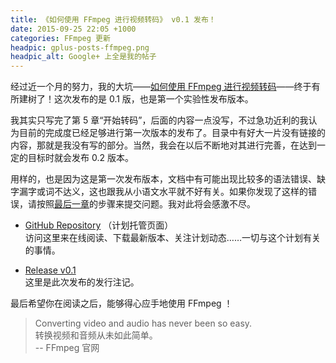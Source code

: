 ```yaml
---
title: 《如何使用 FFmpeg 进行视频转码》 v0.1 发布！
date: 2015-09-25 22:05 +1000
categories: FFmpeg 更新
headpic: gplus-posts-ffmpeg.png
headpic_alt: Google+ 上全是我的帖子
---
```


经过近一个月的努力，我的大坑——[如何使用 FFmpeg 进行视频转码][gh repo]——终于有所建树了！这次发布的是 0.1 版，也是第一个实验性发布版本。

<!--more-->

我其实只写完了第 5 章“开始转码”，后面的内容一点没写，不过急功近利的我认为目前的完成度已经足够进行第一次版本的发布了。目录中有好大一片没有链接的内容，那就是我没有写的部分。当然，我会在以后不断地对其进行完善，在达到一定的目标时就会发布 0.2 版本。

用样的，也是因为这是第一次发布版本，文档中有可能出现比较多的语法错误、缺字漏字或词不达义，这也跟我从小语文水平就不好有关。如果你发现了这样的错误，请按照[最后一章][last chapter]的步骤来提交问题。我对此将会感激不尽。

-	[GitHub Repository][gh repo] （计划托管页面）  
	访问这里来在线阅读、下载最新版本、关注计划动态……一切与这个计划有关的事情。

-	[Release v0.1][release]  
	这里是此次发布的发行注记。

最后希望你在阅读之后，能够得心应手地使用 FFmpeg ！

>	Converting video and audio has never been so easy.  
>	转换视频和音频从未如此简单。  
>	-- FFmpeg 官网

[gh repo]: https://github.com/FiveYellowMice/how-to-convert-videos-with-ffmpeg-zh
[last chapter]: https://github.com/FiveYellowMice/how-to-convert-videos-with-ffmpeg-zh/blob/master/10-write-in-end.md
[release]: https://github.com/FiveYellowMice/how-to-convert-videos-with-ffmpeg-zh/releases/tag/v0.1
